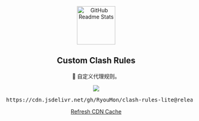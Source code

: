 <p align="center">
  <img width="100px" src="https://user-images.githubusercontent.com/35565811/214613019-6fd702b7-445e-4663-8471-f47005241724.png" align="center" alt="GitHub Readme Stats" />
  <h2 align="center">Custom Clash Rules</h2>
 
  <p align="center">🍒 自定义代理规则。</p>
 
  <p align="center">
    <a href="https://github.com/RyouMon/clash-rules/blob/master/.github/workflows/release.yml">
    <img src="https://github.com/RyouMon/clash-rules/actions/workflows/release.yml/badge.svg" />
    </a>
  </p>

</p>

<p>
  <pre align="center">
  https://cdn.jsdelivr.net/gh/RyouMon/clash-rules-lite@release/proxy-rules.txt</pre>
</p>

<p align="center">
  <a href="https://purge.jsdelivr.net/gh/RyouMon/clash-rules@release/proxy-rules.txt">Refresh CDN Cache</a>
</p>
